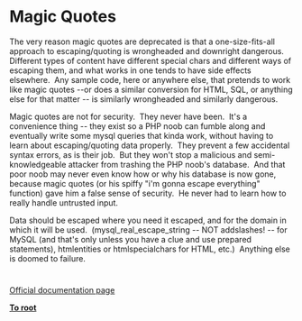 # Magic Quotes





The very reason magic quotes are deprecated is that a one-size-fits-all approach to escaping/quoting is wrongheaded and downright dangerous.&#xA0; Different types of content have different special chars and different ways of escaping them, and what works in one tends to have side effects elsewhere.&#xA0; Any sample code, here or anywhere else, that pretends to work like magic quotes --or does a similar conversion for HTML, SQL, or anything else for that matter -- is similarly wrongheaded and similarly dangerous.

Magic quotes are not for security.&#xA0; They never have been.&#xA0; It&apos;s a convenience thing -- they exist so a PHP noob can fumble along and eventually write some mysql queries that kinda work, without having to learn about escaping/quoting data properly.&#xA0; They prevent a few accidental syntax errors, as is their job.&#xA0; But they won&apos;t stop a malicious and semi-knowledgeable attacker from trashing the PHP noob&apos;s database.&#xA0; And that poor noob may never even know how or why his database is now gone, because magic quotes (or his spiffy &quot;i&apos;m gonna escape everything&quot; function) gave him a false sense of security.&#xA0; He never had to learn how to really handle untrusted input.

Data should be escaped where you need it escaped, and for the domain in which it will be used.&#xA0; (mysql_real_escape_string -- NOT addslashes! -- for MySQL (and that&apos;s only unless you have a clue and use prepared statements), htmlentities or htmlspecialchars for HTML, etc.)&#xA0; Anything else is doomed to failure.

  

#

[Official documentation page](https://www.php.net/manual/en/security.magicquotes.php)

**[To root](/README.md)**